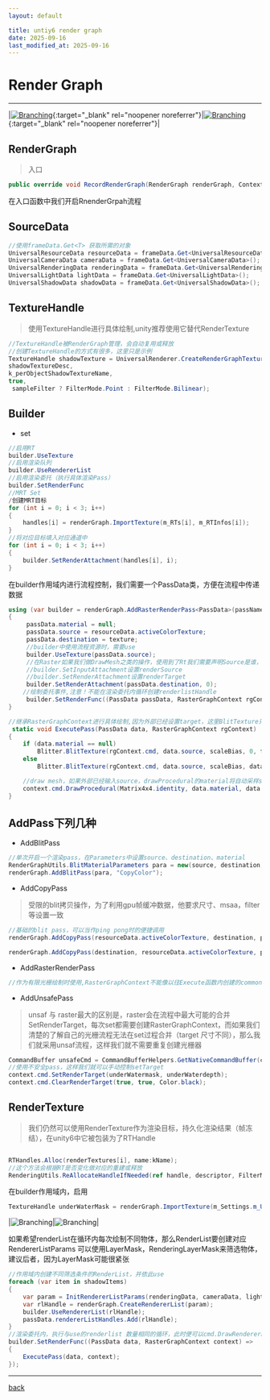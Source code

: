 ```yaml
---
layout: default

title: untiy6 render graph
date: 2025-09-16
last_modified_at: 2025-09-16
---
```


# Render Graph
***

|[![Branching](../../assets/img/render_graph/image.png)](../../assets/img/render_graph/image.png){:target="_blank" rel="noopener noreferrer"}|[![Branching](../../assets/img/render_graph/image2.png)](../../assets/img/render_graph/image2.png){:target="_blank" rel="noopener noreferrer"}|


## RenderGraph
>入口
```c#
public override void RecordRenderGraph(RenderGraph renderGraph, ContextContainer frameData){}
```
在入口函数中我们开启RnenderGrpah流程

## SourceData
```c#
//使用frameData.Get<T> 获取所需的对象
UniversalResourceData resourceData = frameData.Get<UniversalResourceData>();
UniversalCameraData cameraData = frameData.Get<UniversalCameraData>();
UniversalRenderingData renderingData = frameData.Get<UniversalRenderingData>();
UniversalLightData lightData = frameData.Get<UniversalLightData>();
UniversalShadowData shadowData = frameData.Get<UniversalShadowData>();
```

## TextureHandle
>使用TextureHandle进行具体绘制,unity推荐使用它替代RenderTexture
```c#
//TextureHandle被RenderGraph管理，会自动复用或释放
//创建TextureHandle的方式有很多，这里只是示例
TextureHandle shadowTexture = UniversalRenderer.CreateRenderGraphTexture(renderGraph, 
shadowTextureDesc, 
k_perObjectShadowTextureName, 
true,
 sampleFilter ? FilterMode.Point : FilterMode.Bilinear);
```

## Builder
* set
```c#
//启用RT
builder.UseTexture
//启用渲染队列
builder.UseRendererList
//启用渲染委托（执行具体渲染Pass）
builder.SetRenderFunc
//MRT Set
/创建MRT目标
for (int i = 0; i < 3; i++)
{
    handles[i] = renderGraph.ImportTexture(m_RTs[i], m_RTInfos[i]);
}
//将对应目标填入对应通道中
for (int i = 0; i < 3; i++)
{
    builder.SetRenderAttachment(handles[i], i);
}
```
在builder作用域内进行流程控制，我们需要一个PassData类，方便在流程中传递数据

```c#
using (var builder = renderGraph.AddRasterRenderPass<PassData>(passName, out PassData passData))
{
     passData.material = null;
     passData.source = resourceData.activeColorTexture;
     passData.destination = texture;
     //builder中使用流程资源时，需要use
     builder.UseTexture(passData.source);
     //在Raster如果我们做DrawMesh之类的操作，使用到了Rt我们需要声明Source是谁，target是谁
     //builder.SetInputAttachment设置renderSource
     //builder.SetRenderAttachment设置renderTarget
     builder.SetRenderAttachment(passData.destination, 0);
    //绘制委托事件,注意！不能在渲染委托内循环创建renderlistHandle
     builder.SetRenderFunc((PassData passData, RasterGraphContext rgContext) => ExecutePass(passData, rgContext));
}

//继承RasterGraphContext进行具体绘制,因为外部已经设置target，这里BlitTexture只填写SourcTexture
 static void ExecutePass(PassData data, RasterGraphContext rgContext)
{
    if (data.material == null)
        Blitter.BlitTexture(rgContext.cmd, data.source, scaleBias, 0, false);
    else
        Blitter.BlitTexture(rgContext.cmd, data.source, scaleBias, data.material, 0);

    //draw mesh，如果外部已经输入source，drawProcedural的material将自动采样source，需要材质内贴图名称为_BlitTexture
    context.cmd.DrawProcedural(Matrix4x4.identity, data.material, data.useMSAA? 1 : 0, MeshTopology.Triangles, 3, 1, null);
}
```

## AddPass下列几种
* AddBlitPass
```c#
//单次开启一个渲染pass，在Parameters中设置source、destination、material
RenderGraphUtils.BlitMaterialParameters para = new(source, destination, m_Material, 0);
renderGraph.AddBlitPass(para, "CopyColor");
```
* AddCopyPass
>受限的blit拷贝操作，为了利用gpu帧缓冲数据，他要求尺寸、msaa，filter等设置一致

```c#
//基础的blit pass，可以当作ping pong时的便捷调用
renderGraph.AddCopyPass(resourceData.activeColorTexture, destination, passName: passName);

renderGraph.AddCopyPass(destination, resourceData.activeColorTexture, passName: passName);
```
* AddRasterRenderPass
```c#
//作为有限光栅绘制时使用,RasterGraphContext不能像以往Execute函数内创建的commondBuffer一样，使用不安全权限，例如多次setRenderTarget，在Raster中渲染调用会尽可能的合并渲染设置
```
* AddUnsafePass
>unsaf 与 raster最大的区别是，raster会在流程中最大可能的合并SetRenderTarget，每次set都需要创建RasterGraphContext，而如果我们清楚的了解自己的光栅流程无法在set过程合并（target 尺寸不同），那么我们就采用unsaf流程，这样我们就不需要重复创建光栅器
```c#
CommandBuffer unsafeCmd = CommandBufferHelpers.GetNativeCommandBuffer(context.cmd);
//使用不安全pass，这样我们就可以手动控制setTarget
context.cmd.SetRenderTarget(underWatermask, underWaterdepth);
context.cmd.ClearRenderTarget(true, true, Color.black);
```

## RenderTexture
>我们仍然可以使用RenderTexture作为渲染目标，持久化渲染结果（帧冻结），在unity6中它被包装为了RTHandle
```c#

RTHandles.Alloc(renderTextures[i], name:kName);
//这个方法会根据RT是否变化做对应的重建或释放
RenderingUtils.ReAllocateHandleIfNeeded(ref handle, descriptor, FilterMode.Point, TextureWrapMode.Clamp, name: sName);
```
在builder作用域内，启用

```c#
TextureHandle underWaterMask = renderGraph.ImportTexture(m_Settings.m_UnderWaterMask);
```

|![Branching](../../assets/img/render_graph/image3.png)|![Branching](../../assets/img/render_graph/image4.png)|



如果希望renderList在循环内每次绘制不同物体，那么RenderList要创建对应RendererListParams
可以使用LayerMask，RenderingLayerMask来筛选物体，建议后者，因为LayerMask可能很紧张
```c#
//作用域内创建不同筛选条件的RenderList，并依此use
foreach (var item in shadowItems)
{
    var param = InitRendererListParams(renderingData, cameraData, lightData, item);
    var rlHandle = renderGraph.CreateRendererList(param);
    builder.UseRendererList(rlHandle);
    passData.rendererListHandles.Add(rlHandle);
}
//渲染委托内，执行与use的renderlist 数量相同的循环，此时便可以cmd.DrawRendererList(data.rendererListHandles[i]);绘制不同的renderers
builder.SetRenderFunc((PassData data, RasterGraphContext context) =>
{
    ExecutePass(data, context);
});
```
***
[back](../../coding-page.html)